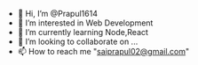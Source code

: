 - 👋 Hi, I’m @Prapul1614
- 👀 I’m interested in Web Development
- 🌱 I’m currently learning Node,React
- 💞️ I’m looking to collaborate on ...
- 📫 How to reach me "saiprapul02@gmail.com"

<!---
Prapul1614/Prapul1614 is a ✨ special ✨ repository because its `README.md` (this file) appears on your GitHub profile.
You can click the Preview link to take a look at your changes.
--->
